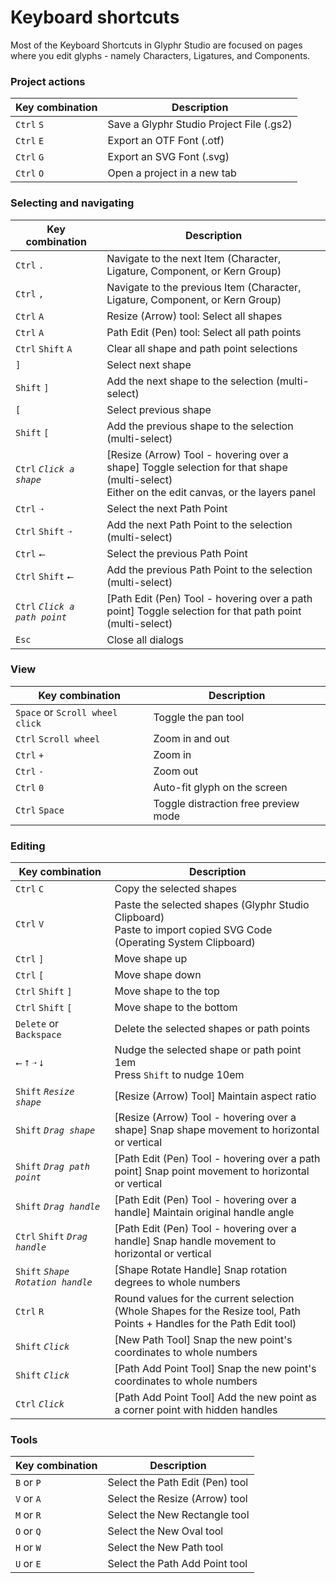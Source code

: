 # Keyboard shortcuts

Most of the Keyboard Shortcuts in Glyphr Studio are focused on pages where you edit glyphs - namely Characters, Ligatures, and Components.

### Project actions

| Key combination | Description                              |
| --------------- | ---------------------------------------- |
| `Ctrl` `S`      | Save a Glyphr Studio Project File (.gs2) |
| `Ctrl` `E`      | Export an OTF Font (.otf)                |
| `Ctrl` `G`      | Export an SVG Font (.svg)                |
| `Ctrl` `O`      | Open a project in a new tab              |

### Selecting and navigating

| Key combination               | Description                                                                                                                                    |
| ----------------------------- | ---------------------------------------------------------------------------------------------------------------------------------------------- |
| `Ctrl` `.`                    | Navigate to the next Item (Character, Ligature, Component, or Kern Group)                                                                      |
| `Ctrl` `,`                    | Navigate to the previous Item (Character, Ligature, Component, or Kern Group)                                                                  |
| `Ctrl` `A`                    | Resize (Arrow) tool: Select all shapes                                                                                                         |
| `Ctrl` `A`                    | Path Edit (Pen) tool: Select all path points                                                                                                   |
| `Ctrl` `Shift` `A`            | Clear all shape and path point selections                                                                                                      |
| `]`                           | Select next shape                                                                                                                              |
| `Shift` `]`                   | Add the next shape to the selection (multi-select)                                                                                             |
| `[`                           | Select previous shape                                                                                                                          |
| `Shift` `[`                   | Add the previous shape to the selection (multi-select)                                                                                         |
| `Ctrl` _`Click a shape`_      | [Resize (Arrow) Tool - hovering over a shape] Toggle selection for that shape (multi-select)<br>Either on the edit canvas, or the layers panel |
| `Ctrl` `➝`                    | Select the next Path Point                                                                                                                     |
| `Ctrl` `Shift` `➝`            | Add the next Path Point to the selection (multi-select)                                                                                        |
| `Ctrl` `⭠`                    | Select the previous Path Point                                                                                                                 |
| `Ctrl` `Shift` `⭠`            | Add the previous Path Point to the selection (multi-select)                                                                                    |
| `Ctrl` _`Click a path point`_ | [Path Edit (Pen) Tool - hovering over a path point] Toggle selection for that path point (multi-select)                                        |
| `Esc`                         | Close all dialogs                                                                                                                              |

### View

| Key combination                 | Description                          |
| ------------------------------- | ------------------------------------ |
| `Space` or `Scroll wheel click` | Toggle the pan tool                  |
| `Ctrl` `Scroll wheel`           | Zoom in and out                      |
| `Ctrl` `+`                      | Zoom in                              |
| `Ctrl` `-`                      | Zoom out                             |
| `Ctrl` `0`                      | Auto-fit glyph on the screen         |
| `Ctrl` `Space`                  | Toggle distraction free preview mode |

### Editing

| Key combination                   | Description                                                                                                                                  |
| --------------------------------- | -------------------------------------------------------------------------------------------------------------------------------------------- |
| `Ctrl` `C`                        | Copy the selected shapes                                                                                                                     |
| `Ctrl` `V`                        | Paste the selected shapes (Glyphr Studio Clipboard)<br>Paste to import copied SVG Code (Operating System Clipboard)                          |
| `Ctrl` `]`                        | Move shape up                                                                                                                                |
| `Ctrl` `[`                        | Move shape down                                                                                                                              |
| `Ctrl` `Shift` `]`                | Move shape to the top                                                                                                                        |
| `Ctrl` `Shift` `[`                | Move shape to the bottom                                                                                                                     |
| `Delete` or `Backspace`           | Delete the selected shapes or path points                                                                                                    |
| `⭠` `⭡` `➝` `⭣`                   | Nudge the selected shape or path point <span class="number">1em</span><br>Press <code>Shift</code> to nudge <span class="number">10em</span> |
| `Shift` _`Resize shape`_          | [Resize (Arrow) Tool] Maintain aspect ratio                                                                                                  |
| `Shift` _`Drag shape`_            | [Resize (Arrow) Tool - hovering over a shape] Snap shape movement to horizontal or vertical                                                  |
| `Shift` _`Drag path point`_       | [Path Edit (Pen) Tool - hovering over a path point] Snap point movement to horizontal or vertical                                            |
| `Shift` _`Drag handle`_           | [Path Edit (Pen) Tool - hovering over a handle] Maintain original handle angle                                                               |
| `Ctrl` `Shift` _`Drag handle`_    | [Path Edit (Pen) Tool - hovering over a handle] Snap handle movement to horizontal or vertical                                               |
| `Shift` _`Shape Rotation handle`_ | [Shape Rotate Handle] Snap rotation degrees to whole numbers                                                                                 |
| `Ctrl` `R`                        | Round values for the current selection<br>(Whole Shapes for the Resize tool, Path Points + Handles for the Path Edit tool)                   |
| `Shift` _`Click`_                 | [New Path Tool] Snap the new point's coordinates to whole numbers                                                                            |
| `Shift` _`Click`_                 | [Path Add Point Tool] Snap the new point's coordinates to whole numbers                                                                      |
| `Ctrl` _`Click`_                  | [Path Add Point Tool] Add the new point as a corner point with hidden handles                                                                |

### Tools

| Key combination | Description                     |
| --------------- | ------------------------------- |
| `B` or `P`      | Select the Path Edit (Pen) tool |
| `V` or `A`      | Select the Resize (Arrow) tool  |
| `M` or `R`      | Select the New Rectangle tool   |
| `O` or `Q`      | Select the New Oval tool        |
| `H` or `W`      | Select the New Path tool        |
| `U` or `E`      | Select the Path Add Point tool  |
